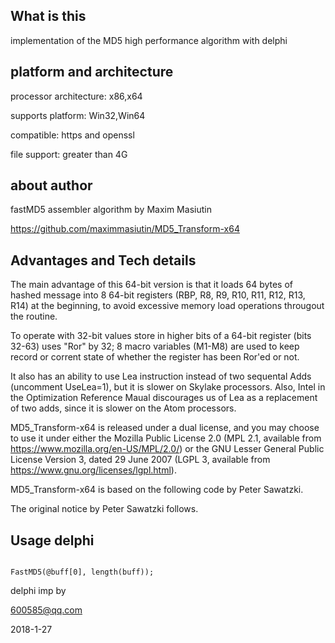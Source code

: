 
## What is this

implementation of the MD5 high performance algorithm with delphi


## platform and architecture

processor architecture: x86,x64

supports platform: Win32,Win64


compatible: https and openssl

file support: greater than 4G



## about author
fastMD5 assembler algorithm by Maxim Masiutin

 https://github.com/maximmasiutin/MD5_Transform-x64



## Advantages and Tech details
The main advantage of this 64-bit version is that
it loads 64 bytes of hashed message into 8 64-bit registers
(RBP, R8, R9, R10, R11, R12, R13, R14) at the beginning,
to avoid excessive memory load operations
througout the routine.

To operate with 32-bit values store in higher bits
of a 64-bit register (bits 32-63) uses "Ror" by 32;
8 macro variables (M1-M8) are used to keep record
or corrent state of whether the register has been
Ror'ed or not.

It also has an ability to use Lea instruction instead
of two sequental Adds (uncomment UseLea=1), but it is
slower on Skylake processors. Also, Intel in the
Optimization Reference Maual discourages us of
Lea as a replacement of two adds, since it is slower
on the Atom processors.

MD5_Transform-x64 is released under a dual license,
and you may choose to use it under either the
Mozilla Public License 2.0 (MPL 2.1, available from
https://www.mozilla.org/en-US/MPL/2.0/) or the
GNU Lesser General Public License Version 3,
dated 29 June 2007 (LGPL 3, available from
https://www.gnu.org/licenses/lgpl.html).

MD5_Transform-x64 is based
on the following code by Peter Sawatzki.

The original notice by Peter Sawatzki follows.






## Usage delphi

```Delphi

FastMD5(@buff[0], length(buff));

```


delphi imp by 

600585@qq.com



2018-1-27
